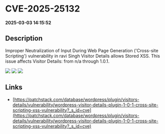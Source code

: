 # CVE-2025-25132

**2025-03-03 14:15:52**

## Description
Improper Neutralization of Input During Web Page Generation ('Cross-site Scripting') vulnerability in ravi Singh Visitor Details allows Stored XSS. This issue affects Visitor Details: from n/a through 1.0.1.

![](https://img.shields.io/static/v1?label=Score&message=7.1&color=red)
![](https://img.shields.io/static/v1?label=Severity&message=HIGH&color=red)
![](https://img.shields.io/static/v1?label=CWE&message=XSS&color=green)

## Links
- [https://patchstack.com/database/wordpress/plugin/visitors-details/vulnerability/wordpress-visitor-details-plugin-1-0-1-cross-site-scripting-xss-vulnerability?_s_id=cve](https://patchstack.com/database/wordpress/plugin/visitors-details/vulnerability/wordpress-visitor-details-plugin-1-0-1-cross-site-scripting-xss-vulnerability?_s_id=cve)
